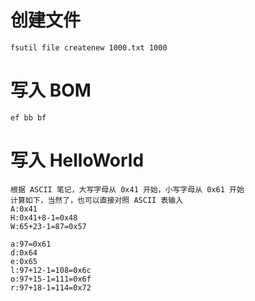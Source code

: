# 创建文件
    fsutil file createnew 1000.txt 1000
# 写入 BOM
    ef bb bf
# 写入 HelloWorld
    根据 ASCII 笔记，大写字母从 0x41 开始，小写字母从 0x61 开始
    计算如下，当然了，也可以直接对照 ASCII 表输入
    A:0x41
    H:0x41+8-1=0x48
    W:65+23-1=87=0x57
    
    a:97=0x61
    d:0x64
    e:0x65
    l:97+12-1=108=0x6c
    o:97+15-1=111=0x6f
    r:97+18-1=114=0x72